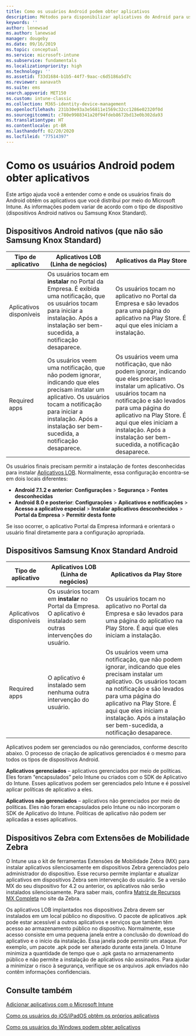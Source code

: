 ```yaml
---
title: Como os usuários Android podem obter aplicativos
description: Métodos para disponibilizar aplicativos do Android para usuários finais
keywords: ''
author: lenewsad
ms.author: lanewsad
manager: dougeby
ms.date: 09/16/2019
ms.topic: conceptual
ms.service: microsoft-intune
ms.subservice: fundamentals
ms.localizationpriority: high
ms.technology: ''
ms.assetid: f33d1684-b1b5-44f7-9aac-c6d5186a5d7c
ms.reviewer: aanavath
ms.suite: ems
search.appverid: MET150
ms.custom: intune-classic
ms.collection: M365-identity-device-management
ms.openlocfilehash: 231b30e93a3e56811e1569c32cc1286e02320f0d
ms.sourcegitcommit: c780e9988341a20f94fdeb8672bd13e0b302da93
ms.translationtype: HT
ms.contentlocale: pt-BR
ms.lasthandoff: 02/20/2020
ms.locfileid: "77514397"
---
```

# <a name="how-your-android-users-get-their-apps"></a>Como os usuários Android podem obter aplicativos

Este artigo ajuda você a entender como e onde os usuários finais do Android obtêm os aplicativos que você distribui por meio do Microsoft Intune. As informações podem variar de acordo com o tipo de dispositivo (dispositivos Android nativos ou Samsung Knox Standard).

## <a name="native-non-samsung-knox-standard-android-devices"></a>Dispositivos Android nativos (que não são Samsung Knox Standard)

| Tipo de aplicativo | Aplicativos LOB (Linha de negócios) | Aplicativos da Play Store  |
| ------------- |-------------| -----|
| Aplicativos disponíveis      | Os usuários tocam em **instalar** no Portal da Empresa. É exibida uma notificação, que os usuários tocam para iniciar a instalação. Após a instalação ser bem-sucedida, a notificação desaparece. | Os usuários tocam no aplicativo no Portal da Empresa e são levados para uma página do aplicativo na Play Store. É aqui que eles iniciam a instalação.|
| Required apps      | Os usuários veem uma notificação, que não podem ignorar, indicando que eles precisam instalar um aplicativo. Os usuários tocam a notificação para iniciar a instalação. Após a instalação ser bem-sucedida, a notificação desaparece.    | Os usuários veem uma notificação, que não podem ignorar, indicando que eles precisam instalar um aplicativo. Os usuários tocam na notificação e são levados para uma página do aplicativo na Play Store. É aqui que eles iniciam a instalação. Após a instalação ser bem-sucedida, a notificação desaparece. |

Os usuários finais precisam permitir a instalação de fontes desconhecidas para instalar [Aplicativos LOB](../apps/lob-apps-android.md). Normalmente, essa configuração encontra-se em dois locais diferentes:

* **Android 7.1.2 e anterior**: **Configurações** > **Segurança** > **Fontes desconhecidas**
* **Android 8.0 e posterior**: **Configurações** > **Aplicativos e notificações** > **Acesso a aplicativo especial** > **Instalar aplicativos desconhecidos** > **Portal da Empresa** > **Permitir desta fonte**

Se isso ocorrer, o aplicativo Portal da Empresa informará e orientará o usuário final diretamente para a configuração apropriada. 

## <a name="samsung-knox-standard-android-devices"></a>Dispositivos Samsung Knox Standard Android

| Tipo de aplicativo | Aplicativos LOB (Linha de negócios) | Aplicativos da Play Store  |
| ------------- |-------------| -----|
| Aplicativos disponíveis      | Os usuários tocam em **instalar** no Portal da Empresa. O aplicativo é instalado sem outras intervenções do usuário. | Os usuários tocam no aplicativo no Portal da Empresa e são levados para uma página do aplicativo na Play Store. É aqui que eles iniciam a instalação.|
| Required apps      | O aplicativo é instalado sem nenhuma outra intervenção do usuário.    | Os usuários veem uma notificação, que não podem ignorar, indicando que eles precisam instalar um aplicativo. Os usuários tocam na notificação e são levados para uma página do aplicativo na Play Store. É aqui que eles iniciam a instalação. Após a instalação ser bem-sucedida, a notificação desaparece. |

Aplicativos podem ser gerenciados ou não gerenciados, conforme descrito abaixo. O processo de criação de aplicativos gerenciados é o mesmo para todos os tipos de dispositivos Android.

**Aplicativos gerenciados** – aplicativos gerenciados por meio de políticas. Eles foram “encapsulados” pelo Intune ou criados com o SDK de Aplicativo do Intune. Esses aplicativos podem ser gerenciados pelo Intune e é possível aplicar políticas de aplicativo a eles.

**Aplicativos não gerenciados** – aplicativos não gerenciados por meio de políticas. Eles não foram encapsulados pelo Intune ou não incorporam o SDK de Aplicativo do Intune. Políticas de aplicativo não podem ser aplicadas a esses aplicativos.

## <a name="zebra-devices-with-zebra-mobility-extensions"></a>Dispositivos Zebra com Extensões de Mobilidade Zebra

O Intune usa o kit de ferramentas Extensões de Mobilidade Zebra (MX) para instalar aplicativos silenciosamente em dispositivos Zebra gerenciados pelo administrador do dispositivo. Esse recurso permite implantar e atualizar aplicativos em dispositivos Zebra sem intervenção do usuário. Se a versão MX do seu dispositivo for 4.2 ou anterior, os aplicativos não serão instalados silenciosamente. Para saber mais, confira [Matriz de Recursos MX Completa](http://techdocs.zebra.com/mx/compatibility/) no site da Zebra.

Os aplicativos LOB implantados nos dispositivos Zebra devem ser instalados em um local público no dispositivo. O pacote de aplicativos .apk pode estar acessível a outros aplicativos e serviços que também têm acesso ao armazenamento público no dispositivo. Normalmente, esse acesso consiste em uma pequena janela entre a conclusão do download do aplicativo e o início da instalação. Essa janela pode permitir um ataque. Por exemplo, um pacote .apk pode ser alterado durante esta janela. O Intune minimiza a quantidade de tempo que o .apk gasta no armazenamento público e não permite a instalação de aplicativos não assinados. Para ajudar a minimizar o risco à segurança, verifique se os arquivos .apk enviados não contêm informações confidenciais.

## <a name="see-also"></a>Consulte também

[Adicionar aplicativos com o Microsoft Intune](../apps/apps-add.md)

[Como os usuários do iOS/iPadOS obtêm os próprios aplicativos](end-user-apps-ios.md)

[Como os usuários do Windows podem obter aplicativos](end-user-apps-windows.md)
